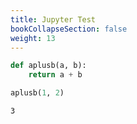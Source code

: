 ```yaml
---
title: Jupyter Test
bookCollapseSection: false
weight: 13
---
```

```python
def aplusb(a, b):
    return a + b
```


```python
aplusb(1, 2)
```




    3